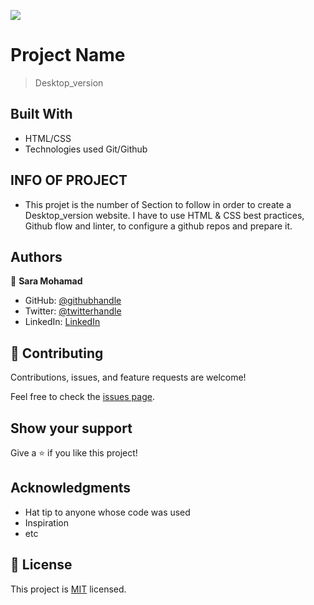 ![](https://img.shields.io/badge/Microverse-blueviolet)

# Project Name

> Desktop_version

## Built With

- HTML/CSS
- Technologies used Git/Github

## INFO OF PROJECT
- This projet is the number of Section to follow in order to create a Desktop_version website. 
I have to use HTML & CSS best practices, Github flow and linter, to configure a github repos and prepare it.

## Authors

👤 **Sara Mohamad**

- GitHub: [@githubhandle](https://github.com/saruuja)
- Twitter: [@twitterhandle](https://twitter.com/Roojaa114)
- LinkedIn: [LinkedIn](https://www.linkedin.com/feed/)

## 🤝 Contributing

Contributions, issues, and feature requests are welcome!

Feel free to check the [issues page](../../issues/).

## Show your support

Give a ⭐️ if you like this project!

## Acknowledgments

- Hat tip to anyone whose code was used
- Inspiration
- etc

## 📝 License

This project is [MIT](./MIT.md) licensed.
